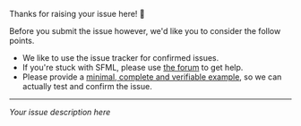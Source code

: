 Thanks for raising your issue here! 🙂

Before you submit the issue however, we'd like you to consider the follow points.

* We like to use the issue tracker for confirmed issues.
* If you're stuck with SFML, please use [the forum](https://en.sfml-dev.org/forums/index.php#c3) to get help.
* Please provide a [minimal, complete and verifiable example](https://stackoverflow.com/help/mcve), so we can actually test and confirm the issue.

----

*Your issue description here*